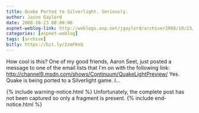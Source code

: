 ```yaml
---
title: Quake Ported to Silverlight. Seriously.
author: Jason Gaylord
date: 2008-10-23 08:00:00
aspnet-weblog-link: http://weblogs.asp.net/jgaylord/archive/2008/10/23/quake-ported-to-silverlight-seriously.aspx
categories: [aspnet-weblog]
tags: [archive]
bitly: https://bit.ly/2zmFKnQ
---
```


How cool is this? One of my good friends, Aaron Seet, just posted a message to one of the email lists that I'm on with the following link: http://channel9.msdn.com/shows/Continuum/QuakeLightPreview/ Yes. Quake is being ported to a Silverlight game. I...

{% include warning-notice.html %}
Unfortunately, the complete post has not been captured so only a fragment is present.
{% include end-notice.html %}